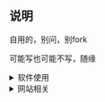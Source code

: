 ## 说明


自用的，别问，别fork

可能写也可能不写，随缘


<details>
<summary>软件使用</summary>
<br />

* [圈X上手教程](https://github.com/Yiov/notes/tree/main/quantumultX)

* [BoxJS的搭建](https://github.com/Yiov/notes/tree/main/boxjs)

* [翻墙软件及白嫖节点](https://github.com/Yiov/notes/tree/main/Proxy)

* [机场大全收罗](https://github.com/Yiov/notes/tree/main/airports)

* [TG表情包下载与制作](https://github.com/Yiov/notes/tree/main/sticker)

* [TG好用机器人合辑](https://github.com/Yiov/notes/tree/main/TGBot)

* [油猴安装及使用教程](https://github.com/Yiov/notes/tree/main/tampermonkey)

* [微软Azure·云希语音使用教程](https://github.com/Yiov/notes/tree/main/Azure)

</details>



<details>
<summary>网站相关</summary>
<br />


* [服务器的购买及网站初成](https://github.com/Yiov/notes/tree/main/ECS)

* [虚拟机安装Linux系统]

* [安装Xshell软件]

* [安装宝塔面板]

* [wordpress的搭建](https://github.com/Yiov/notes/tree/main/wordpress)

* [WebStack导航的搭建]

* [Socks5的搭建](https://github.com/Yiov/notes/tree/main/socks5)

* [Halo博客的搭建](https://hub.fastgit.xyz/Yiov/notes/tree/main/Halo)

* [Onenav的搭建](https://github.com/Yiov/notes/tree/main/onenav)

* [Alist网盘的搭建]

</details>